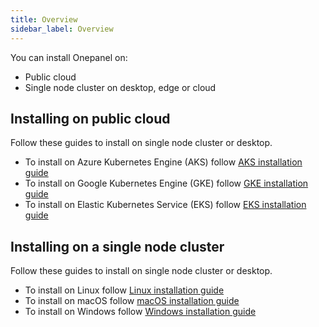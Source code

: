 ```yaml
---
title: Overview
sidebar_label: Overview
---
```


You can install Onepanel on:

- Public cloud
- Single node cluster on desktop, edge or cloud

## Installing on public cloud

Follow these guides to install on single node cluster or desktop.

- To install on Azure Kubernetes Engine (AKS) follow [AKS installation guide](public/aks)
- To install on Google Kubernetes Engine (GKE) follow [GKE installation guide](public/gke)
- To install on Elastic Kubernetes Service (EKS) follow [EKS installation guide](public/eks)

## Installing on a single node cluster

Follow these guides to install on single node cluster or desktop.

- To install on Linux follow [Linux installation guide](single-node/linux)
- To install on macOS follow [macOS installation guide](single-node/macos)
- To install on Windows follow [Windows installation guide](single-node/windows)


